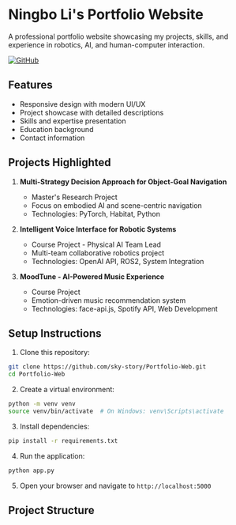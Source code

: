 # Ningbo Li's Portfolio Website

A professional portfolio website showcasing my projects, skills, and experience in robotics, AI, and human-computer interaction.

[![GitHub](https://img.shields.io/badge/GitHub-Portfolio--Web-blue)](https://github.com/sky-story/Portfolio-Web)

## Features

- Responsive design with modern UI/UX
- Project showcase with detailed descriptions
- Skills and expertise presentation
- Education background
- Contact information

## Projects Highlighted

1. **Multi-Strategy Decision Approach for Object-Goal Navigation**
   - Master's Research Project
   - Focus on embodied AI and scene-centric navigation
   - Technologies: PyTorch, Habitat, Python

2. **Intelligent Voice Interface for Robotic Systems**
   - Course Project - Physical AI Team Lead
   - Multi-team collaborative robotics project
   - Technologies: OpenAI API, ROS2, System Integration

3. **MoodTune - AI-Powered Music Experience**
   - Course Project
   - Emotion-driven music recommendation system
   - Technologies: face-api.js, Spotify API, Web Development

## Setup Instructions

1. Clone this repository:
```bash
git clone https://github.com/sky-story/Portfolio-Web.git
cd Portfolio-Web
```

2. Create a virtual environment:
```bash
python -m venv venv
source venv/bin/activate  # On Windows: venv\Scripts\activate
```

3. Install dependencies:
```bash
pip install -r requirements.txt
```

4. Run the application:
```bash
python app.py
```

5. Open your browser and navigate to `http://localhost:5000`

## Project Structure 